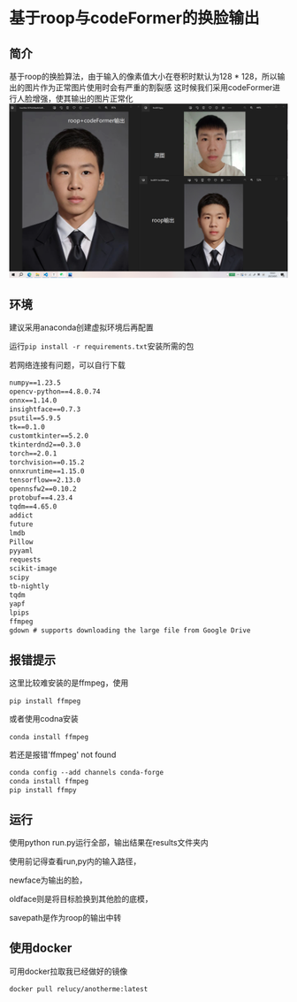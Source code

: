 # 基于roop与codeFormer的换脸输出

## 简介

基于roop的换脸算法，由于输入的像素值大小在卷积时默认为128 * 128，所以输出的图片作为正常图片使用时会有严重的割裂感
这时候我们采用codeFormer进行人脸增强，使其输出的图片正常化
![demo](show/show.png)



## 环境

建议采用anaconda创建虚拟环境后再配置

运行`pip install -r requirements.txt`安装所需的包

若网络连接有问题，可以自行下载
```
numpy==1.23.5
opencv-python==4.8.0.74
onnx==1.14.0
insightface==0.7.3
psutil==5.9.5
tk==0.1.0
customtkinter==5.2.0
tkinterdnd2==0.3.0
torch==2.0.1
torchvision==0.15.2
onnxruntime==1.15.0
tensorflow==2.13.0
opennsfw2==0.10.2
protobuf==4.23.4
tqdm==4.65.0
addict
future
lmdb
Pillow
pyyaml
requests
scikit-image
scipy
tb-nightly
tqdm
yapf
lpips
ffmpeg
gdown # supports downloading the large file from Google Drive
```


## 报错提示

这里比较难安装的是ffmpeg，使用

`pip install ffmpeg`

或者使用codna安装

`conda install ffmpeg`

若还是报错'ffmpeg' not found

```
conda config --add channels conda-forge
conda install ffmpeg
pip install ffmpy

```

## 运行

使用python run.py运行全部，输出结果在results文件夹内

使用前记得查看run,py内的输入路径，

newface为输出的脸，

oldface则是将目标脸换到其他脸的底模，

savepath是作为roop的输出中转



## 使用docker

可用docker拉取我已经做好的镜像

```
docker pull relucy/anotherme:latest
```
